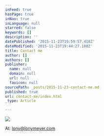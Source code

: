 ```yaml
---
inFeed: true
hasPage: true
inNav: true
inLanguage: null
starred: false
keywords: []
description: ''
datePublished: '2015-11-23T19:59:57.418Z'
dateModified: '2015-11-23T19:44:27.108Z'
title: Contact me
author: []
authors: []
publisher:
  name: null
  domain: null
  url: null
  favicon: null
sourcePath: _posts/2015-11-23-contact-me.md
published: true
url: contact-me/index.html
_type: Article

---
```

![](https://the-grid-user-content.s3-us-west-2.amazonaws.com/47cda894-093b-4d4e-a7b4-bc0bee8c7121.jpg)

At: lony@lonymeyer.com